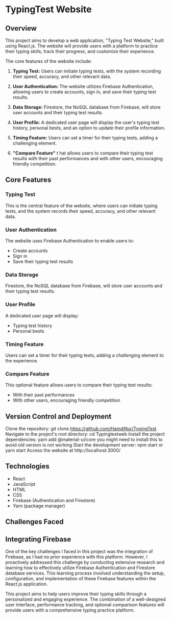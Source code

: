 # TypingTest Website

## Overview

This project aims to develop a web application, "Typing Test Website," built using React.js. The website will provide users with a platform to practice their typing skills, track their progress, and customize their experience.

The core features of the website include:

1. **Typing Test:** Users can initiate typing tests, with the system recording their speed, accuracy, and other relevant data.

2. **User Authentication:** The website utilizes Firebase Authentication, allowing users to create accounts, sign in, and save their typing test results.

3. **Data Storage:** Firestore, the NoSQL database from Firebase, will store user accounts and their typing test results.

4. **User Profile:** A dedicated user page will display the user's typing test history, personal bests, and an option to update their profile information.

5. **Timing Feature:** Users can set a timer for their typing tests, adding a challenging element.

 6. **"Compare Feature"** t hat allows users to compare their typing test results with their past performances and with other users, encouraging friendly competition.

## Core Features

### Typing Test
This is the central feature of the website, where users can initiate typing tests, and the system records their speed, accuracy, and other relevant data.

### User Authentication
The website uses Firebase Authentication to enable users to:
- Create accounts
- Sign in
- Save their typing test results

### Data Storage
Firestore, the NoSQL database from Firebase, will store user accounts and their typing test results.

### User Profile
A dedicated user page will display:
- Typing test history
- Personal bests

### Timing Feature
Users can set a timer for their typing tests, adding a challenging element to the experience.



### Compare Feature
This optional feature allows users to compare their typing test results:
- With their past performances
- With other users, encouraging friendly competition

## Version Control and Deployment

Clone the repository: git clone https://github.com/HamdiNur/TypingTest
Navigate to the project's root directory: cd Typingtestweb
Install the project dependencies: yarn add @material-ui/core   you might need to install this to avoid old version is not working
Start the development server: npm start or yarn start
Access the website at http://localhost:3000/

## Technologies

- React
- JavaScript
- HTML
- CSS
- Firebase (Authentication and Firestore)
- Yarn (package manager)


## Challenges Faced
## Integrating Firebase
One of the key challenges I faced in this project was the integration of Firebase, as I had no prior experience with this platform. However, I proactively addressed this challenge by conducting extensive research and learning how to effectively utilize Firebase Authentication and Firestore database services. This learning process involved understanding the setup, configuration, and implementation of these Firebase features within the React.js application.


This project aims to help users improve their typing skills through a personalized and engaging experience. The combination of a well-designed user interface, performance tracking, and optional comparison features will provide users with a comprehensive typing practice platform.
